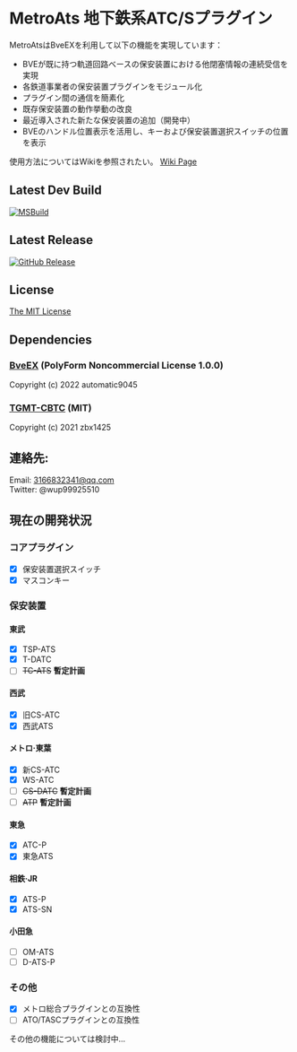 # MetroAts 地下鉄系ATC/Sプラグイン  

MetroAtsはBveEXを利用して以下の機能を実現しています：

- BVEが既に持つ軌道回路ベースの保安装置における他閉塞情報の連続受信を実現
- 各鉄道事業者の保安装置プラグインをモジュール化
- プラグイン間の通信を簡素化
- 既存保安装置の動作挙動の改良
- 最近導入された新たな保安装置の追加（開発中）
- BVEのハンドル位置表示を活用し、キーおよび保安装置選択スイッチの位置を表示

使用方法についてはWikiを参照されたい。
[Wiki Page](https://github.com/winup-zhou/MetroAts/wiki)

## Latest Dev Build
[![MSBuild](https://github.com/winup-zhou/MetroAts/actions/workflows/build.yml/badge.svg)](https://github.com/winup-zhou/MetroAts/actions/workflows/build.yml)

## Latest Release
[![GitHub Release](https://img.shields.io/github/v/release/winup-zhou/MetroAts)](https://github.com/winup-zhou/MetroAts/releases/latest)

## License
[The MIT License](LICENSE)

## Dependencies
### [BveEX](https://github.com/automatic9045/BveEX) (PolyForm Noncommercial License 1.0.0)

Copyright (c) 2022 automatic9045

### [TGMT-CBTC](https://github.com/zbx1425/TGMT-CBTC) (MIT)

Copyright (c) 2021 zbx1425

## 連絡先:
Email: 3166832341@qq.com  
Twitter: @wup99925510  

## 現在の開発状況
### コアプラグイン
- [x] 保安装置選択スイッチ
- [x] マスコンキー
### 保安装置
#### 東武
- [x] TSP-ATS
- [x] T-DATC
- [ ] ~~TC-ATS~~ __暫定計画__
#### 西武
- [x] 旧CS-ATC
- [x] 西武ATS
#### メトロ·東葉
- [x] 新CS-ATC
- [x] WS-ATC
- [ ] ~~CS-DATC~~ __暫定計画__
- [ ] ~~ATP~~ __暫定計画__
#### 東急
- [x] ATC-P
- [x] 東急ATS
#### 相鉄·JR
- [x] ATS-P
- [x] ATS-SN
#### 小田急
- [ ] OM-ATS
- [ ] D-ATS-P
### その他
- [x] メトロ総合プラグインとの互換性
- [ ] ATO/TASCプラグインとの互換性

その他の機能については検討中...
